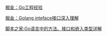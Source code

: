 [掘金：Go工程经验](https://juejin.im/post/5a6873fb518825733e60a1ae)

[掘金：Golang inteface接口深入理解](https://juejin.im/post/5a6873fd518825734501b3c5)
 
[脚本之家:Go语言中的方法、接口和嵌入类型详解](https://www.jb51.net/article/56831.htm)
